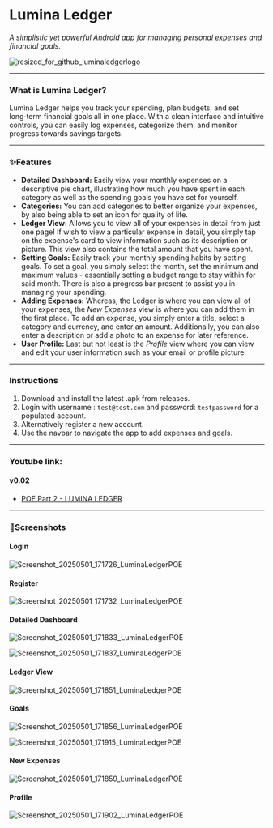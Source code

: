 # Lumina Ledger 

_A simplistic yet powerful Android app for managing personal expenses and financial goals._

![resized_for_github_luminaledgerlogo](https://github.com/user-attachments/assets/2a2312e3-fc72-4c5a-bbf3-4daeca52f441)

--- 

### What is Lumina Ledger?
Lumina Ledger helps you track your spending, plan budgets, and set long‑term financial goals all in one place. With a clean interface and intuitive controls, you can easily log expenses, categorize them, and monitor progress towards savings targets.

---

### ✨Features
- **Detailed Dashboard:** Easily view your monthly expenses on a descriptive pie chart, illustrating how much you have spent in each category as well as the spending goals you have set for yourself. 
- **Categories:** You can add categories to better organize your expenses, by also being able to set an icon for quality of life.
- **Ledger View:** Allows you to view all of your expenses in detail from just one page! If wish to view a particular expense in detail, you simply tap on the expense's card to view information such as its description or picture. This view also contains the total amount that you have spent.
- **Setting Goals:** Easily track your monthly spending habits by setting goals. To set a goal, you simply select the month, set the minimum and maximum values - essentially setting a budget range to stay within for said month. There is also a progress bar present to assist you in managing your spending.
- **Adding Expenses:** Whereas, the Ledger is where you can view all of your expenses, the *New Expenses* view is where you can add them in the first place. To add an expense, you simply enter a title, select a category and currency, and enter an amount. Additionally, you can also enter a description or add a photo to an expense for later reference. 
- **User Profile:** Last but not least is the *Profile* view where you can view and edit your user information such as your email or profile picture. 

---

### Instructions
1. Download and install the latest .apk from releases.
2. Login with username : `test@test.com` and password: `testpassword` for a populated account.
3. Alternatively register a new account.
4. Use the navbar to navigate the app to add expenses and goals.

---

### Youtube link:
#### v0.02
- [POE Part 2 - LUMINA LEDGER](https://youtu.be/l5ndSO8H1Ts)

---

### 📸Screenshots

#### Login
![Screenshot_20250501_171726_LuminaLedgerPOE](https://github.com/user-attachments/assets/964d3d1e-adde-4d54-94fa-a43d26470f2f)


#### Register
![Screenshot_20250501_171732_LuminaLedgerPOE](https://github.com/user-attachments/assets/bfa13e79-68ea-4363-abe5-3468bcc80db9)


#### Detailed Dashboard
![Screenshot_20250501_171833_LuminaLedgerPOE](https://github.com/user-attachments/assets/5267f945-0971-4188-8ed6-e0e8b4b58363)

![Screenshot_20250501_171837_LuminaLedgerPOE](https://github.com/user-attachments/assets/0bc4a9e9-0e7e-4c2f-837e-0babb26c9619)


#### Ledger View
![Screenshot_20250501_171851_LuminaLedgerPOE](https://github.com/user-attachments/assets/12935e44-002b-4c1d-8f85-2406e80983ad)


#### Goals
![Screenshot_20250501_171856_LuminaLedgerPOE](https://github.com/user-attachments/assets/69faab04-38e6-4a3e-a2e9-7d9d0de7fc44)

![Screenshot_20250501_171915_LuminaLedgerPOE](https://github.com/user-attachments/assets/d3886cd9-138c-4803-8510-3476e5b5ecd0)


#### New Expenses
![Screenshot_20250501_171859_LuminaLedgerPOE](https://github.com/user-attachments/assets/771747ec-7aa8-4609-a633-d4ec2765b11f)


#### Profile
![Screenshot_20250501_171902_LuminaLedgerPOE](https://github.com/user-attachments/assets/185b3b96-08ad-4f3b-af22-28c181a9f8b9)


